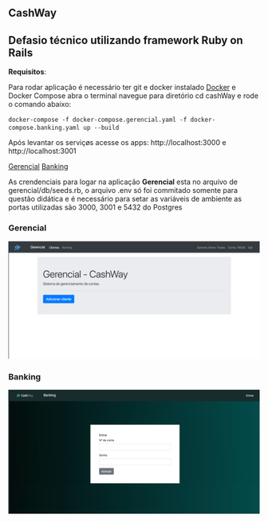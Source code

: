 ## CashWay

## Defasio técnico utilizando framework Ruby on Rails

**Requisitos**:

Para rodar aplicação é necessário ter git e docker instalado [Docker](https://docs.docker.com/engine/install/) e Docker Compose abra  o terminal navegue para diretório cd cashWay e rode o comando abaixo:

```
docker-compose -f docker-compose.gerencial.yaml -f docker-compose.banking.yaml up --build
```

Após levantar os serviçøs acesse os apps: http://localhost:3000 e http://localhost:3001

[Gerencial](http://localhost:3000/) [Banking](http://localhost:3001/) 

As crendenciais para logar na aplicação **Gerencial** esta no arquivo de gerencial/db/seeds.rb, o arquivo .env só foi commitado somente para questão didática e é necessário para setar as variáveis de ambiente as portas utilizadas são 3000, 3001 e 5432 do Postgres

### Gerencial 

![](https://github.com/brenothales/cashway/blob/master/gerencial/app/assets/images/gerencial.png?raw=true)

### Banking

![](https://github.com/brenothales/cashway/blob/master/gerencial/app/assets/images/bank.png?raw=true)
